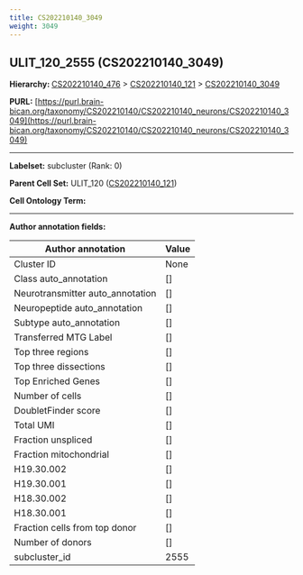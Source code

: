```yaml
---
title: CS202210140_3049
weight: 3049
---
```

## ULIT_120_2555 (CS202210140_3049)
<b>Hierarchy: </b>
[CS202210140_476](../CS202210140_476) >
[CS202210140_121](../CS202210140_121) >
[CS202210140_3049](../CS202210140_3049)

**PURL:** [https://purl.brain-bican.org/taxonomy/CS202210140/CS202210140_neurons/CS202210140_3049](https://purl.brain-bican.org/taxonomy/CS202210140/CS202210140_neurons/CS202210140_3049)

---


**Labelset:** subcluster (Rank: 0)

**Parent Cell Set:** ULIT_120 ([CS202210140_121](../CS202210140_121))



**Cell Ontology Term:** 

[MARKER GENES.]: #


---

[TRANSFERRED ANNOTATIONS.]: #


[AUTHOR ANNOTATION FIELDS.]: #


**Author annotation fields:**

| Author annotation | Value |
|-------------------|-------|
|Cluster ID|None|
|Class auto_annotation|[]|
|Neurotransmitter auto_annotation|[]|
|Neuropeptide auto_annotation|[]|
|Subtype auto_annotation|[]|
|Transferred MTG Label|[]|
|Top three regions|[]|
|Top three dissections|[]|
|Top Enriched Genes|[]|
|Number of cells|[]|
|DoubletFinder score|[]|
|Total UMI|[]|
|Fraction unspliced|[]|
|Fraction mitochondrial|[]|
|H19.30.002|[]|
|H19.30.001|[]|
|H18.30.002|[]|
|H18.30.001|[]|
|Fraction cells from top donor|[]|
|Number of donors|[]|
|subcluster_id|2555|
